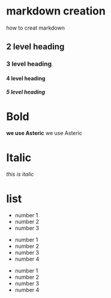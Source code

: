 # markdown creation
how to creat markdown

## 2 level heading
### 3 level heading
#### 4 level heading
##### 5 level heading
# Bold
**we use Asteric** 
     we use Asteric 

# Italic
*this is italic*
# list 
- number 1
- number 2
- number 3
  
* number 1
* number 2
* number 3
* number 4

+ number 1
+ number 2
+ number 3
+ number 4
